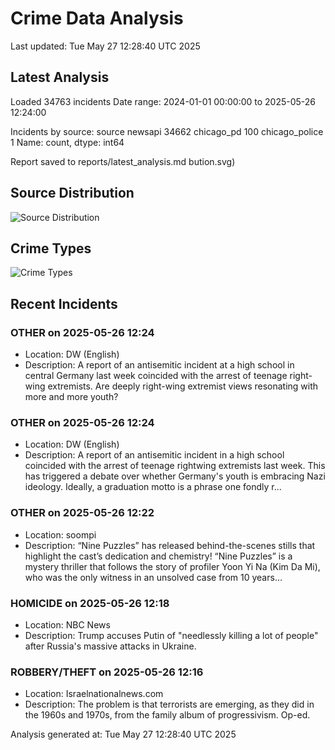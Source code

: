 # Crime Data Analysis
Last updated: Tue May 27 12:28:40 UTC 2025

## Latest Analysis

Loaded 34763 incidents
Date range: 2024-01-01 00:00:00 to 2025-05-26 12:24:00

Incidents by source:
source
newsapi           34662
chicago_pd          100
chicago_police        1
Name: count, dtype: int64

Report saved to reports/latest_analysis.md
bution.svg)

## Source Distribution
![Source Distribution](images/source_distribution.svg)

## Crime Types
![Crime Types](images/crime_types.svg)

## Recent Incidents

### OTHER on 2025-05-26 12:24
- Location: DW (English)
- Description: A report of an antisemitic incident at a high school in central Germany last week coincided with the arrest of teenage right-wing extremists. Are deeply right-wing extremist views resonating with more and more youth?


### OTHER on 2025-05-26 12:24
- Location: DW (English)
- Description: A report of an antisemitic incident in a high school coincided with the arrest of teenage rightwing extremists last week. This has triggered a debate over whether Germany's youth is embracing Nazi ideology. Ideally, a graduation motto is a phrase one fondly r…


### OTHER on 2025-05-26 12:22
- Location: soompi
- Description: “Nine Puzzles” has released behind-the-scenes stills that highlight the cast’s dedication and chemistry! “Nine Puzzles” is a mystery thriller that follows the story of profiler Yoon Yi Na (Kim Da Mi), who was the only witness in an unsolved case from 10 years…


### HOMICIDE on 2025-05-26 12:18
- Location: NBC News
- Description: Trump accuses Putin of "needlessly killing a lot of people" after Russia's massive attacks in Ukraine.


### ROBBERY/THEFT on 2025-05-26 12:16
- Location: Israelnationalnews.com
- Description: The problem is that terrorists are emerging, as they did in the 1960s and 1970s, from the family album of progressivism. Op-ed.

Analysis generated at: Tue May 27 12:28:40 UTC 2025
